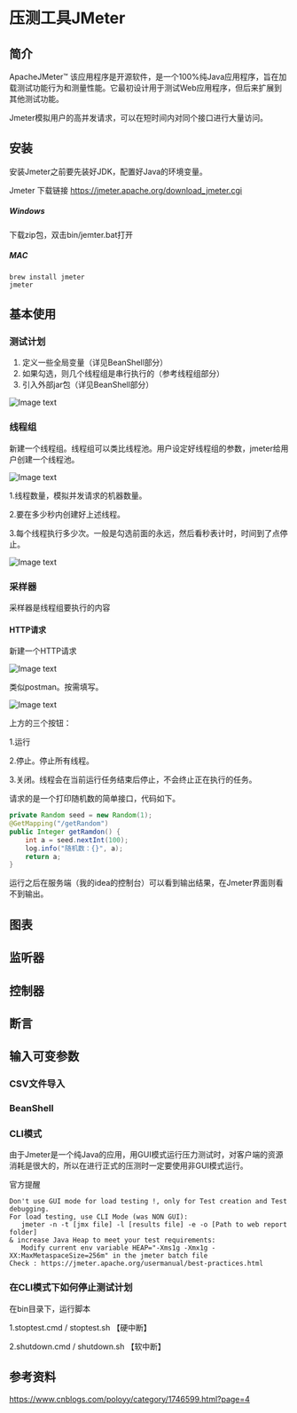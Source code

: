 # 压测工具JMeter

## 简介

ApacheJMeter™ 该应用程序是开源软件，是一个100%纯Java应用程序，旨在加载测试功能行为和测量性能。它最初设计用于测试Web应用程序，但后来扩展到其他测试功能。

Jmeter模拟用户的高并发请求，可以在短时间内对同个接口进行大量访问。

## 安装

安装Jmeter之前要先装好JDK，配置好Java的环境变量。

Jmeter 下载链接 https://jmeter.apache.org/download_jmeter.cgi

##### Windows

下载zip包，双击bin/jemter.bat打开

##### MAC

```shell
brew install jmeter
jmeter
```

## 基本使用

### 测试计划

1. 定义一些全局变量（详见BeanShell部分）
2. 如果勾选，则几个线程组是串行执行的（参考线程组部分）
3. 引入外部jar包（详见BeanShell部分）

![Image text](https://github.com/jnudeveloper/sharing/blob/master/2021/tuning/business_tuning/img/img1.png)

### 线程组

新建一个线程组。线程组可以类比线程池。用户设定好线程组的参数，jmeter给用户创建一个线程池。

![Image text](https://github.com/jnudeveloper/sharing/blob/master/2021/tuning/business_tuning/img/img2.png)

1.线程数量，模拟并发请求的机器数量。

2.要在多少秒内创建好上述线程。

3.每个线程执行多少次。一般是勾选前面的永远，然后看秒表计时，时间到了点停止。

![Image text](https://github.com/jnudeveloper/sharing/blob/master/2021/tuning/business_tuning/img/img3.png)

### 采样器

采样器是线程组要执行的内容

#### HTTP请求

新建一个HTTP请求

![Image text](https://github.com/jnudeveloper/sharing/blob/master/2021/tuning/business_tuning/img/img4.png)

类似postman。按需填写。

![Image text](https://github.com/jnudeveloper/sharing/blob/master/2021/tuning/business_tuning/img/img5.png)

上方的三个按钮：

1.运行

2.停止。停止所有线程。

3.关闭。线程会在当前运行任务结束后停止，不会终止正在执行的任务。

请求的是一个打印随机数的简单接口，代码如下。

```java
private Random seed = new Random(1);
@GetMapping("/getRandom")
public Integer getRamdon() {
    int a = seed.nextInt(100);
    log.info("随机数：{}", a);
    return a;
}
```

运行之后在服务端（我的idea的控制台）可以看到输出结果，在Jmeter界面则看不到输出。

## 图表

## 监听器

## 控制器

## 断言

## 输入可变参数

### CSV文件导入

### BeanShell

### CLI模式

由于Jmeter是一个纯Java的应用，用GUI模式运行压力测试时，对客户端的资源消耗是很大的，所以在进行正式的压测时一定要使用非GUI模式运行。

官方提醒
```aidl
Don't use GUI mode for load testing !, only for Test creation and Test debugging.
For load testing, use CLI Mode (was NON GUI):
   jmeter -n -t [jmx file] -l [results file] -e -o [Path to web report folder]
& increase Java Heap to meet your test requirements:
   Modify current env variable HEAP="-Xms1g -Xmx1g -XX:MaxMetaspaceSize=256m" in the jmeter batch file
Check : https://jmeter.apache.org/usermanual/best-practices.html
```

### 在CLI模式下如何停止测试计划

在bin目录下，运行脚本

1.stoptest.cmd / stoptest.sh 【硬中断】

2.shutdown.cmd / shutdown.sh 【软中断】

## 参考资料
https://www.cnblogs.com/poloyy/category/1746599.html?page=4

